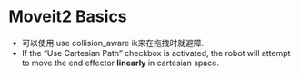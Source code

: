 # Moveit2 Basics

- 可以使用 use collision_aware ik来在拖拽时就避障.
- If the “Use Cartesian Path” checkbox is activated, the robot will attempt to move the end effector **linearly** in cartesian space.